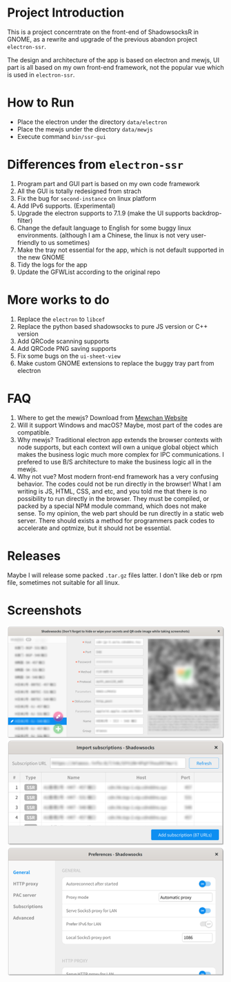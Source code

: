 # Project Introduction

This is a project concerntrate on the front-end of ShadowsocksR in GNOME, 
as a rewrite and upgrade of the previous abandon project `electron-ssr`.

The design and architecture of the app is based on electron and mewjs, 
UI part is all based on my own front-end framework, not the popular vue
which is used in `electron-ssr`.

# How to Run

* Place the electron under the directory `data/electron`
* Place the mewjs under the directory `data/mewjs`
* Execute command `bin/ssr-gui`

# Differences from `electron-ssr`

1. Program part and GUI part is based on my own code framework
2. All the GUI is totally redesigned from strach
3. Fix the bug for `second-instance` on linux platform
4. Add IPv6 supports. (Experimental)
5. Upgrade the electron supports to 7.1.9 (make the UI supports backdrop-filter)
6. Change the default language to English for some buggy linux environments. 
(although I am a Chinese, the linux is not very user-friendly to us sometimes)
7. Make the tray not essential for the app, which is not default supported in 
the new GNOME 
8. Tidy the logs for the app
9. Update the GFWList according to the original repo

# More works to do

1. Replace the `electron` to `libcef`
2. Replace the python based shadowsocks to pure JS version or C++ version
3. Add QRCode scanning supports
4. Add QRCode PNG saving supports
5. Fix some bugs on the `ui-sheet-view`
6. Make custom GNOME extensions to replace the buggy tray part from electron

# FAQ

1. Where to get the mewjs?
   Download from [Mewchan Website](https://www.mewchan.com/dists.mhtml)
2. Will it support Windows and macOS?
   Maybe, most part of the codes are compatible.
3. Why mewjs?
   Traditional electron app extends the browser contexts with node supports, but
   each context will own a unique global object which makes the business logic
   much more complex for IPC communications. I prefered to use B/S architecture 
   to make the business logic all in the mewjs.
4. Why not vue?
   Most modern front-end framework has a very confusing behavior. The codes 
   could not be run directly in the browser! What I am writing is JS, HTML, CSS, 
   and etc, and you told me that there is no possibility to run directly in the 
   browser. They must be compiled, or packed by a special NPM module command, 
   which does not make sense. To my opinion, the web part should be run directly
   in a static web server. There should exists a method for programmers pack codes 
   to accelerate and optmize, but it should not be essential.

# Releases

Maybe I will release some packed `.tar.gz` files latter. I don't like deb or rpm
file, sometimes not suitable for all linux.

# Screenshots

![screenshot](doc/res/screenshots/1.png)
![screenshot](doc/res/screenshots/2.png)
![screenshot](doc/res/screenshots/3.png)
